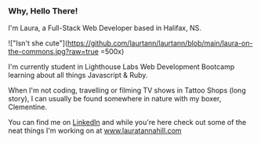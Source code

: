 ### Why, Hello There!

I'm Laura, a Full-Stack Web Developer based in Halifax, NS. 

!["Isn't she cute"](https://github.com/laurtann/laurtann/blob/main/laura-on-the-commons.jpg?raw=true =500x)

I'm currently student in Lighthouse Labs Web Development Bootcamp learning about all things Javascript & Ruby. 

When I'm not coding, travelling or filming TV shows in Tattoo Shops (long story), I can usually be found somewhere in nature with my boxer, Clementine.

You can find me on [LinkedIn](https://www.linkedin.com/in/laura-tannahill/) and while you're here check out some of the neat things I'm working on at www.lauratannahill.com
